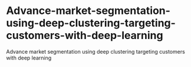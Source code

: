# Advance-market-segmentation-using-deep-clustering-targeting-customers-with-deep-learning
Advance market segmentation using deep clustering targeting customers with deep learning

